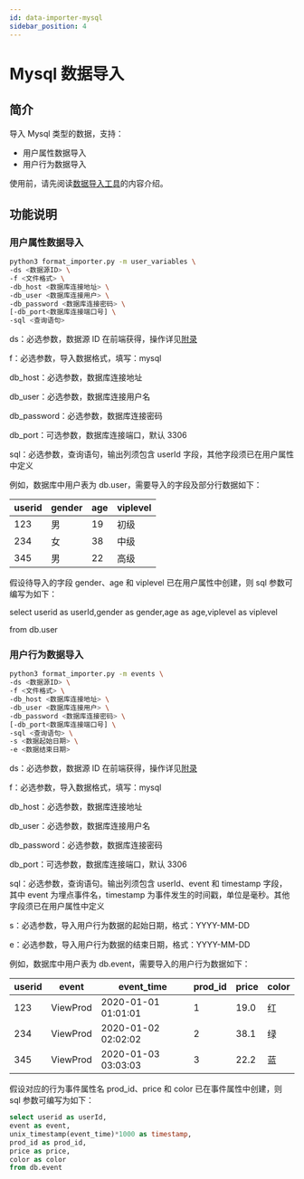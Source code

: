 ```yaml
---
id: data-importer-mysql
sidebar_position: 4
---
```


# Mysql 数据导入

## 简介[](#jian-jie)

导入 Mysql 类型的数据，支持：

- 用户属性数据导入
- 用户行为数据导入

使用前，请先阅读[数据导入工具](../../../developer-manual/toolbox/dataimporter)的内容介绍。

## 功能说明[](#yong-hu-shu-xing-shu-ju-dao-ru)

### 用户属性数据导入[](#yong-hu-shu-xing-shu-ju-dao-ru-1)

```sh
python3 format_importer.py -m user_variables \
-ds <数据源ID> \
-f <文件格式> \
-db_host <数据库连接地址> \
-db_user <数据库连接用户> \
-db_password <数据库连接密码> \
[-db_port<数据库连接端口号] \
-sql <查询语句>
```

ds：必选参数，数据源 ID 在前端获得，操作详见[附录](https://docs.growingio.com/op/developer-manual/toolbox/dataimporter/dataimporter-mysql#fu-lu)​

f：必选参数，导入数据格式，填写：mysql

db_host：必选参数，数据库连接地址

db_user：必选参数，数据库连接用户名

db_password：必选参数，数据库连接密码

db_port：可选参数，数据库连接端口，默认 3306

sql：必选参数，查询语句，输出列须包含 userId 字段，其他字段须已在用户属性中定义

例如，数据库中用户表为 db.user，需要导入的字段及部分行数据如下：

| userid | gender | age | viplevel |
| ------ | ------ | --- | -------- |
| 123    | 男     | 19  | 初级     |
| 234    | 女     | 38  | 中级     |
| 345    | 男     | 22  | 高级     |

假设待导入的字段 gender、age 和 viplevel 已在用户属性中创建，则 sql 参数可编写为如下：

select userid as userId,gender as gender,age as age,viplevel as viplevel

from db.user​

### 用户行为数据导入[](#yong-hu-hang-wei-shu-ju-dao-ru)

```sh
python3 format_importer.py -m events \
-ds <数据源ID> \
-f <文件格式> \
-db_host <数据库连接地址> \
-db_user <数据库连接用户> \
-db_password <数据库连接密码> \
[-db_port<数据库连接端口号] \
-sql <查询语句> \
-s <数据起始日期> \
-e <数据结束日期>
```

ds：必选参数，数据源 ID 在前端获得，操作详见[附录](https://docs.growingio.com/op/developer-manual/toolbox/dataimporter/dataimporter-mysql#fu-lu)​

f：必选参数，导入数据格式，填写：mysql

db_host：必选参数，数据库连接地址

db_user：必选参数，数据库连接用户名

db_password：必选参数，数据库连接密码

db_port：可选参数，数据库连接端口，默认 3306

sql：必选参数，查询语句。输出列须包含 userId、event 和 timestamp 字段，其中 event 为埋点事件名，timestamp 为事件发生的时间戳，单位是毫秒。其他字段须已在用户属性中定义

s：必选参数，导入用户行为数据的起始日期，格式：YYYY-MM-DD

e：必选参数，导入用户行为数据的结束日期，格式：YYYY-MM-DD

例如，数据库中用户表为 db.event，需要导入的用户行为数据如下：

| userid | event    | event_time          | prod_id | price | color |
| ------ | -------- | ------------------- | ------- | ----- | ----- |
| 123    | ViewProd | 2020-01-01 01:01:01 | 1       | 19.0  | 红    |
| 234    | ViewProd | 2020-01-02 02:02:02 | 2       | 38.1  | 绿    |
| 345    | ViewProd | 2020-01-03 03:03:03 | 3       | 22.2  | 蓝    |

假设对应的行为事件属性名 prod_id、price 和 color 已在事件属性中创建，则 sql 参数可编写为如下：

```sql
select userid as userId,
event as event,
unix_timestamp(event_time)*1000 as timestamp,
prod_id as prod_id,
price as price,
color as color
from db.event
```
